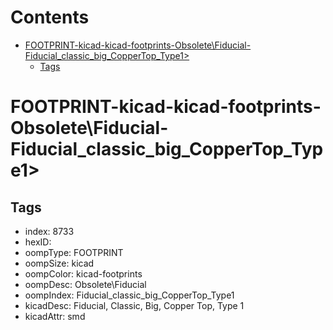 



Contents
========

* [FOOTPRINT-kicad-kicad-footprints-Obsolete\Fiducial-Fiducial_classic_big_CopperTop_Type1>](#footprint-kicad-kicad-footprints-obsoletefiducial-fiducial_classic_big_coppertop_type1)
	* [Tags](#tags)

# FOOTPRINT-kicad-kicad-footprints-Obsolete\Fiducial-Fiducial_classic_big_CopperTop_Type1>

## Tags

- index: 8733
- hexID: 
- oompType: FOOTPRINT
- oompSize: kicad
- oompColor: kicad-footprints
- oompDesc: Obsolete\Fiducial
- oompIndex: Fiducial_classic_big_CopperTop_Type1
- kicadDesc: Fiducial, Classic, Big, Copper Top, Type 1
- kicadAttr: smd

